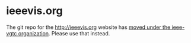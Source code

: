 # ieeevis.org

The git repo for the http://ieeevis.org website has
[moved under the ieee-vgtc organization](http://github.com/ieee-vgtc/ieeevis.org). Please
use that instead.
